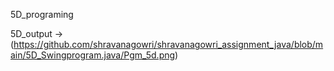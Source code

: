 


 5D_programing

 5D_output ->(https://github.com/shravanagowri/shravanagowri_assignment_java/blob/main/5D_Swingprogram.java/Pgm_5d.png)
